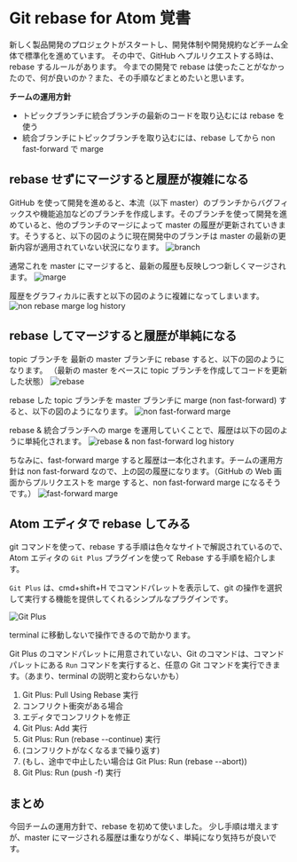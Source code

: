 # Git rebase for Atom 覚書
新しく製品開発のプロジェクトがスタートし、開発体制や開発規約などチーム全体で標準化を進めています。
その中で、GitHub へプルリクエストする時は、rebase するルールがあります。
今までの開発で rebase は使ったことがなかったので、何が良いのか？また、その手順などまとめたいと思います。

**チームの運用方針**

* トピックブランチに統合ブランチの最新のコードを取り込むには rebase を使う
* 統合ブランチにトピックブランチを取り込むには、rebase してから non fast-forward で marge

## rebase せずにマージすると履歴が複雑になる
GitHub を使って開発を進めると、本流（以下 master）のブランチからバグフィックスや機能追加などのブランチを作成します。そのブランチを使って開発を進めていると、他のブランチのマージによって master の履歴が更新されていきます。そうすると、以下の図のように現在開発中のブランチは master の最新の更新内容が適用されていない状況になります。
![branch](https://raw.githubusercontent.com/KunihikoKido/docs/master/images/git-rebase.001.png)

通常これを master にマージすると、最新の履歴も反映しつつ新しくマージされます。
![marge](https://raw.githubusercontent.com/KunihikoKido/docs/master/images/git-rebase.002.png)

履歴をグラフィカルに表すと以下の図のように複雑になってしまいます。
![non rebase marge log history](https://raw.githubusercontent.com/KunihikoKido/docs/master/images/git-rebase.003.png)

## rebase してマージすると履歴が単純になる
topic ブランチを 最新の master ブランチに rebase すると、以下の図のようになります。
（最新の master をベースに topic ブランチを作成してコードを更新した状態）
![rebase](https://raw.githubusercontent.com/KunihikoKido/docs/master/images/git-rebase.004.png)

rebase した topic ブランチを master ブランチに marge (non fast-forward) すると、以下の図のようになります。
![non fast-forward marge ](https://raw.githubusercontent.com/KunihikoKido/docs/master/images/git-rebase.005.png)

rebase & 統合ブランチへの marge を運用していくことで、履歴は以下の図のように単純化されます。
![rebase & non fast-forward log history](https://raw.githubusercontent.com/KunihikoKido/docs/master/images/git-rebase.006.png)

ちなみに、fast-forward marge すると履歴は一本化されます。チームの運用方針は non fast-forward なので、上の図の履歴になります。（GitHub の Web 画面からプルリクエストを marge すると、non fast-forward marge になるそうです。）
![fast-forward marge](https://raw.githubusercontent.com/KunihikoKido/docs/master/images/git-rebase.007.png)


## Atom エディタで rebase してみる
git コマンドを使って、rebase する手順は色々なサイトで解説されているので、Atom エディタの ``Git Plus`` プラグインを使って Rebase する手順を紹介します。

``Git Plus`` は、cmd+shift+H でコマンドパレットを表示して、git の操作を選択して実行する機能を提供してくれるシンプルなプラグインです。

![Git Plus](https://i.github-camo.com/78e2bafa5f9b3afdf47d7e02e3f949fea4801fc0/68747470733a2f2f7261772e67697468756275736572636f6e74656e742e636f6d2f616b6f6e77692f6769742d706c75732f6d61737465722f636f6d6d69742e676966)

terminal に移動しないで操作できるので助かります。

Git Plus のコマンドパレットに用意されていない、Git のコマンドは、コマンドパレットにある `Run` コマンドを実行すると、任意の Git コマンドを実行できます。（あまり、terminal の説明と変わらないかも）

1. Git Plus: Pull Using Rebase 実行
2. コンフリクト衝突がある場合
  1. エディタでコンフリクトを修正
  2. Git Plus: Add 実行
  3. Git Plus: Run (rebase --continue) 実行
  4. (コンフリクトがなくなるまで繰り返す)
  5. (もし、途中で中止したい場合は Git Plus: Run (rebase --abort))
3. Git Plus: Run (push -f) 実行

## まとめ
今回チームの運用方針で、rebase を初めて使いました。
少し手順は増えますが、master にマージされる履歴は重なりがなく、単純になり気持ちが良いです。
